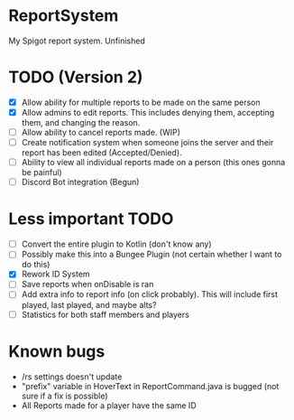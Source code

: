 # ReportSystem
My Spigot report system. Unfinished


# TODO (Version 2)
- [x] Allow ability for multiple reports to be made on the same person
- [x] Allow admins to edit reports. This includes denying them, accepting them, and changing the reason.
- [ ] Allow ability to cancel reports made. (WIP)
- [ ] Create notification system when someone joins the server and their report has been edited (Accepted/Denied).
- [ ] Ability to view all individual reports made on a person (this ones gonna be painful)
- [ ] Discord Bot integration (Begun)

# Less important TODO
- [ ] Convert the entire plugin to Kotlin (don't know any)
- [ ] Possibly make this into a Bungee Plugin (not certain whether I want to do this)
- [x] Rework ID System
- [ ] Save reports when onDisable is ran
- [ ] Add extra info to report info (on click probably). This will include first played, last played, and maybe alts?
- [ ] Statistics for both staff members and players

# Known bugs
- /rs settings doesn't update
- "prefix" variable in HoverText in ReportCommand.java is bugged (not sure if a fix is possible)
- All Reports made for a player have the same ID

